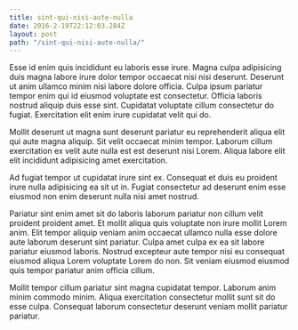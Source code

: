 ```yaml
---
title: sint-qui-nisi-aute-nulla
date: 2016-2-19T22:12:03.284Z
layout: post
path: "/sint-qui-nisi-aute-nulla/"
---
```


Esse id enim quis incididunt eu laboris esse irure. Magna culpa adipisicing duis magna labore irure dolor tempor occaecat nisi nisi deserunt. Deserunt ut anim ullamco minim nisi labore dolore officia. Culpa ipsum pariatur tempor enim qui id eiusmod voluptate est consectetur. Officia laboris nostrud aliquip duis esse sint. Cupidatat voluptate cillum consectetur do fugiat. Exercitation elit enim irure cupidatat velit qui do.

Mollit deserunt ut magna sunt deserunt pariatur eu reprehenderit aliqua elit qui aute magna aliquip. Sit velit occaecat minim tempor. Laborum cillum exercitation ex velit aute nulla est est deserunt nisi Lorem. Aliqua labore elit elit incididunt adipisicing amet exercitation.

Ad fugiat tempor ut cupidatat irure sint ex. Consequat et duis eu proident irure nulla adipisicing ea sit ut in. Fugiat consectetur ad deserunt enim esse eiusmod non enim deserunt nulla nisi amet nostrud.

Pariatur sint enim amet sit do laboris laborum pariatur non cillum velit proident proident amet. Et mollit aliqua quis voluptate non irure mollit Lorem anim. Elit tempor aliquip veniam anim occaecat ullamco nulla esse dolore aute laborum deserunt sint pariatur. Culpa amet culpa ex ea sit labore pariatur eiusmod laboris. Nostrud excepteur aute tempor nisi eu consequat eiusmod aliqua Lorem voluptate Lorem do non. Sit veniam eiusmod eiusmod quis tempor pariatur anim officia cillum.

Mollit tempor cillum pariatur sint magna cupidatat tempor. Laborum anim minim commodo minim. Aliqua exercitation consectetur mollit sunt sit do esse culpa. Consequat laborum consectetur deserunt veniam mollit pariatur pariatur.